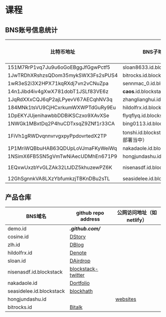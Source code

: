 # 课程

## BNS账号信息统计

|比特币地址 |BNS子域名| BNS域名|发送BTC|
|----|----|-----|-----|
| 151M7RrP1vq7Ju9u6oGoEBggJfGgwPctf5 | sloan8633.id.blockstack | sloan.id | X |
| 1JwTRDhXRshzsQDom35mykSWX3Fs2sPUS4 | bitrocks.id.blockstack| bitrocks.id | X |
|1wR3eS2i3X2HPX71kqRXdj7vn2vCNuZpa|sennmac_0.id.blockstack|naige.id|X|
|14n1Jibd4iv4gXwX781dobT1JSLf83VE6z|__caos__.id.blockstack|cosine.id|X|
|1JqRdXXxCQJ6qP2ajLPyevV67AECqhNV3q|zhanglianghui.id.blockstack|zlh.id|X|
|184MNk1tsVU9CjHCxrkumWXWPTdGuRy9Eu|hildolfrx.id.blockstack|hildolfrx.id|X|
|1DpEKYJUjenihawbbDDBiKSCzxo9XAvXSe|flyqflyq.id.blockstack|flyqflyq.id|X|
|1NWGk1MBxtDq2P4huCDTxsqZ9ZNf1r33CA|bing0113.id.blockstack|bingw.id|X|
|1FiVh1gRWDvqnnvrvgxpyPpdovrtedX2TP|tonshi.id.blockstack（还在部署当中）|（未注册）||
|1P1MriWQBbuHAB63QDUpLoVJmaFKyWeiWq|nakadaole.id.blockstack|nakadaole.id||
|1NSimX6FB5SN5gVmTwNiAecUDMhEn671P9|hongjundashu.id.blockstack|hongjundashu.id||
|1EQxwUxzbYvGLZAk32LtJDZ5khuzewPZ6K| nisenasdf.id.blockstack |not yet, waiting for btc||
|12GhSgnnkVA8LXzYbfumkzjTBKnDBu2sTL|seasidelee.id.blockstack|lokija.id||


## 产品仓库

| BNS域名 | github repo address| 公网访问地址（如netlify） |
|---|---|---|
| demo.id | ***.github.com/*** |
| cosine.id | [DStory](https://github.com/caosbad/DStory) |
| zlh.id | [DBlog](https://github.com/zhanglianghui/DBlog) |
| hildolfrx.id | [Denote](https://github.com/Satoshi-Kusumoto/denote) |
| sloan.id | [DAirdrop](https://github.com/sloan8633/blockstack-sloan-hw2) |
| nisenasdf.id.blockstack | [blockstack-twitter](https://github.com/imnisen/blockstack-twitter) |
| nakadaole.id | [Dortfolio](https://github.com/NakaDaoLe/Dortfolio) |
| seasidelee.id.blockstack | [blockhath](https://github.com/SeasideLee/BlockHath) |
| hongjundashu.id |  | [websites](https://5e18f92211a312000a3aa6ea--agitated-austin-ee47cb.netlify.com/) |
| bitrocks.id | [Bitalk](https://github.com/bitrocks/bitalk) |
